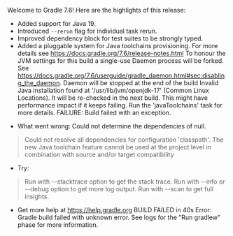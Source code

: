 Welcome to Gradle 7.6!
Here are the highlights of this release:
 - Added support for Java 19.
 - Introduced `--rerun` flag for individual task rerun.
 - Improved dependency block for test suites to be strongly typed.
 - Added a pluggable system for Java toolchains provisioning.
For more details see https://docs.gradle.org/7.6/release-notes.html
To honour the JVM settings for this build a single-use Daemon process will be forked. See https://docs.gradle.org/7.6/userguide/gradle_daemon.html#sec:disabling_the_daemon.
Daemon will be stopped at the end of the build
Invalid Java installation found at '/usr/lib/jvm/openjdk-17' (Common Linux Locations). It will be re-checked in the next build. This might have performance impact if it keeps failing. Run the 'javaToolchains' task for more details.
FAILURE: Build failed with an exception.
* What went wrong:
Could not determine the dependencies of null.
> Could not resolve all dependencies for configuration 'classpath'.
   > The new Java toolchain feature cannot be used at the project level in combination with source and/or target compatibility
* Try:
> Run with --stacktrace option to get the stack trace.
> Run with --info or --debug option to get more log output.
> Run with --scan to get full insights.
* Get more help at https://help.gradle.org
BUILD FAILED in 40s
Error: Gradle build failed with unknown error. See logs for the "Run gradlew" phase for more information.
